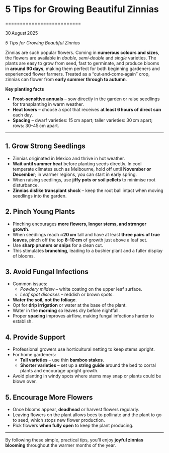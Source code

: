 # 5 Tips for Growing Beautiful Zinnias

==========================

30 August 2025  

*5 Tips for Growing Beautiful Zinnias*  

Zinnias are such popular flowers. Coming in **numerous colours and sizes**, the flowers are available in *double, semi‑double* and *single* varieties. The plants are easy to grow from seed, fast to germinate, and produce blooms in **around 90 days**, making them perfect for both beginning gardeners and experienced flower farmers. Treated as a “cut‑and‑come‑again” crop, zinnias can flower from **early summer through to autumn**.

**Key planting facts**

- **Frost‑sensitive annuals** – sow directly in the garden or raise seedlings for transplanting in warm weather.  
- **Heat lovers** – choose a spot that receives **at least 6 hours of direct sun** each day.  
- **Spacing** – dwarf varieties: 15 cm apart; taller varieties: 30 cm apart; rows: 30–45 cm apart.

---

## 1. Grow Strong Seedlings

- Zinnias originated in Mexico and thrive in hot weather.  
- **Wait until summer heat** before planting seeds directly. In cool temperate climates such as Melbourne, hold off until **November or December**; in warmer regions, you can start in early spring.  
- When raising seedlings, use **jiffy pots or soil pellets** to minimise root disturbance.  
- **Zinnias dislike transplant shock** – keep the root ball intact when moving seedlings into the garden.

## 2. Pinch Young Plants

- Pinching encourages **more flowers, longer stems, and stronger growth**.  
- When seedlings reach **≈20 cm** tall and have at least **three pairs of true leaves**, pinch off the top **8–10 cm** of growth just above a leaf set.  
- Use **sharp pruners or snips** for a clean cut.  
- This stimulates **branching**, leading to a bushier plant and a fuller display of blooms.

## 3. Avoid Fungal Infections

- Common issues:  
  - *Powdery mildew* – white coating on the upper leaf surface.  
  - *Leaf spot diseases* – reddish or brown spots.  
- **Water the soil, not the foliage**.  
- Opt for **drip irrigation** or water at the base of the plant.  
- Water in the **morning** so leaves dry before nightfall.  
- Proper **spacing** improves airflow, making fungal infections harder to establish.

## 4. Provide Support

- Professional growers use horticultural netting to keep stems upright.  
- For home gardeners:  
  - **Tall varieties** – use thin **bamboo stakes**.  
  - **Shorter varieties** – set up a **string guide** around the bed to corral plants and encourage upright growth.  
- Avoid planting in windy spots where stems may snap or plants could be blown over.

## 5. Encourage More Flowers

- Once blooms appear, **deadhead** or harvest flowers regularly.  
- Leaving flowers on the plant allows bees to pollinate and the plant to go to seed, which stops new flower production.  
- Pick flowers **when fully open** to keep the plant producing.

---

By following these simple, practical tips, you’ll enjoy **joyful zinnias blooming** throughout the warmer months of the year.
